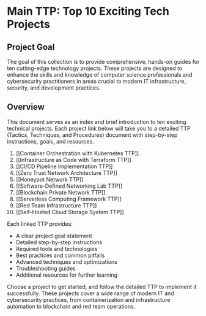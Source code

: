 # Main TTP: Top 10 Exciting Tech Projects

## Project Goal
The goal of this collection is to provide comprehensive, hands-on guides for ten cutting-edge technology projects. These projects are designed to enhance the skills and knowledge of computer science professionals and cybersecurity practitioners in areas crucial to modern IT infrastructure, security, and development practices.

## Overview
This document serves as an index and brief introduction to ten exciting technical projects. Each project link below will take you to a detailed TTP (Tactics, Techniques, and Procedures) document with step-by-step instructions, goals, and resources.

1. [[Container Orchestration with Kubernetes TTP]]
2. [[Infrastructure as Code with Terraform TTP]]
3. [[CI/CD Pipeline Implementation TTP]]
4. [[Zero Trust Network Architecture TTP]]
5. [[Honeypot Network TTP]]
6. [[Software-Defined Networking Lab TTP]]
7. [[Blockchain Private Network TTP]]
8. [[Serverless Computing Framework TTP]]
9. [[Red Team Infrastructure TTP]]
10. [[Self-Hosted Cloud Storage System TTP]]

Each linked TTP provides:
- A clear project goal statement
- Detailed step-by-step instructions
- Required tools and technologies
- Best practices and common pitfalls
- Advanced techniques and optimizations
- Troubleshooting guides
- Additional resources for further learning

Choose a project to get started, and follow the detailed TTP to implement it successfully. These projects cover a wide range of modern IT and cybersecurity practices, from containerization and infrastructure automation to blockchain and red team operations.
